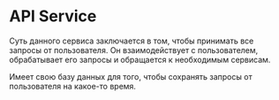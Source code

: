 # API Service

Суть данного сервиса заключается в том, чтобы принимать все запросы от пользователя. Он взаимодействует с пользователем, обрабатывает его запросы и обращается к необходимым сервисам. 

Имеет свою базу данных для того, чтобы сохранять запросы от пользователя на какое-то время. 
